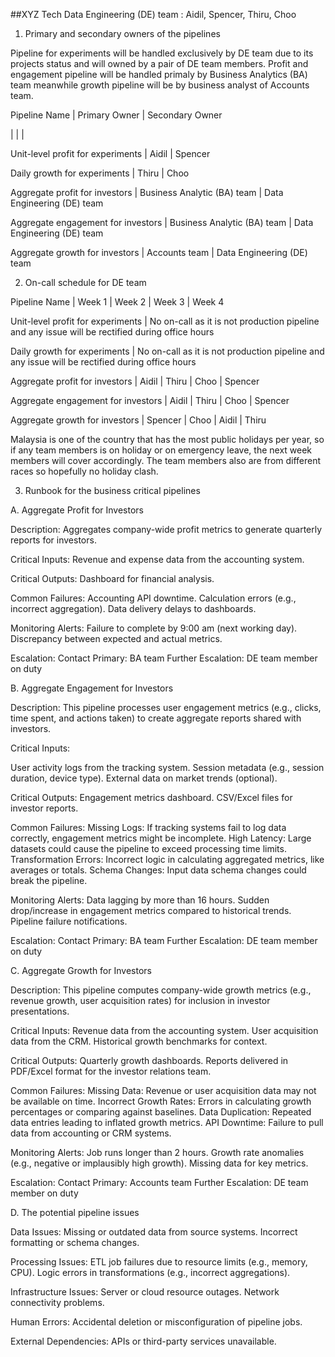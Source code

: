 ##XYZ Tech Data Engineering (DE) team : Aidil, Spencer, Thiru, Choo

1. Primary and secondary owners of the pipelines

Pipeline for experiments will be handled exclusively by DE team due to its projects status and will owned by a pair of DE team members. Profit and engagement pipeline will be handled primaly by Business Analytics (BA) team meanwhile growth pipeline will be by business analyst of Accounts team.  

Pipeline Name | Primary Owner | Secondary Owner

| | |

Unit-level profit for experiments | Aidil | Spencer

Daily growth for experiments | Thiru | Choo

Aggregate profit for investors | Business Analytic (BA) team | Data Engineering (DE) team

Aggregate engagement for investors | Business Analytic (BA) team | Data Engineering (DE) team

Aggregate growth for investors | Accounts team | Data Engineering (DE) team


2. On-call schedule for DE team 

Pipeline Name | Week 1 | Week 2 | Week 3 | Week 4

Unit-level profit for experiments | No on-call as it is not production pipeline and any issue will be rectified during office hours 

Daily growth for experiments | No on-call as it is not production pipeline and any issue will be rectified during office hours 

Aggregate profit for investors | Aidil | Thiru | Choo | Spencer

Aggregate engagement for investors | Aidil | Thiru | Choo | Spencer

Aggregate growth for investors | Spencer | Choo | Aidil | Thiru

Malaysia is one of the country that has the most public holidays per year, so if any team members is on holiday or on emergency leave, the next week members will cover accordingly. The team members also are from different races so hopefully no holiday clash.

3. Runbook for the business critical pipelines

A. Aggregate Profit for Investors

Description: Aggregates company-wide profit metrics to generate quarterly reports for investors.

Critical Inputs: Revenue and expense data from the accounting system.

Critical Outputs: Dashboard for financial analysis.

Common Failures:
Accounting API downtime.
Calculation errors (e.g., incorrect aggregation).
Data delivery delays to dashboards.

Monitoring Alerts:
Failure to complete by 9:00 am (next working day).
Discrepancy between expected and actual metrics.

Escalation:
Contact Primary: BA team
Further Escalation: DE team member on duty 

B. Aggregate Engagement for Investors

Description: This pipeline processes user engagement metrics (e.g., clicks, time spent, and actions taken) to create aggregate reports shared with investors.

Critical Inputs:

User activity logs from the tracking system.
Session metadata (e.g., session duration, device type).
External data on market trends (optional).

Critical Outputs:
Engagement metrics dashboard.
CSV/Excel files for investor reports.

Common Failures:
Missing Logs: If tracking systems fail to log data correctly, engagement metrics might be incomplete.
High Latency: Large datasets could cause the pipeline to exceed processing time limits.
Transformation Errors: Incorrect logic in calculating aggregated metrics, like averages or totals.
Schema Changes: Input data schema changes could break the pipeline.

Monitoring Alerts:
Data lagging by more than 16 hours.
Sudden drop/increase in engagement metrics compared to historical trends.
Pipeline failure notifications.

Escalation:
Contact Primary: BA team
Further Escalation: DE team member on duty 

C. Aggregate Growth for Investors

Description: This pipeline computes company-wide growth metrics (e.g., revenue growth, user acquisition rates) for inclusion in investor presentations.

Critical Inputs:
Revenue data from the accounting system.
User acquisition data from the CRM.
Historical growth benchmarks for context.

Critical Outputs:
Quarterly growth dashboards.
Reports delivered in PDF/Excel format for the investor relations team.

Common Failures:
Missing Data: Revenue or user acquisition data may not be available on time.
Incorrect Growth Rates: Errors in calculating growth percentages or comparing against baselines.
Data Duplication: Repeated data entries leading to inflated growth metrics.
API Downtime: Failure to pull data from accounting or CRM systems.

Monitoring Alerts:
Job runs longer than 2 hours.
Growth rate anomalies (e.g., negative or implausibly high growth).
Missing data for key metrics.

Escalation:
Contact Primary: Accounts team
Further Escalation: DE team member on duty 

D. The potential pipeline issues

Data Issues:
Missing or outdated data from source systems.
Incorrect formatting or schema changes.

Processing Issues:
ETL job failures due to resource limits (e.g., memory, CPU).
Logic errors in transformations (e.g., incorrect aggregations).

Infrastructure Issues:
Server or cloud resource outages.
Network connectivity problems.

Human Errors:
Accidental deletion or misconfiguration of pipeline jobs.

External Dependencies:
APIs or third-party services unavailable.


 
